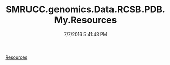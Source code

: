 ﻿---
title: SMRUCC.genomics.Data.RCSB.PDB.My.Resources
date: 7/7/2016 5:41:43 PM
---

[Resources](T-SMRUCC.genomics.Data.RCSB.PDB.My.Resources.Resources.html)
